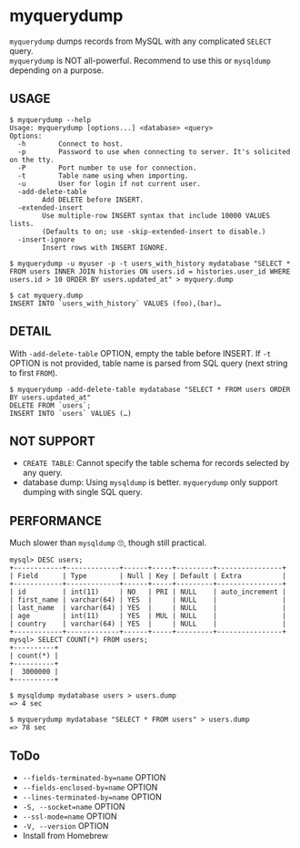 # myquerydump
`myquerydump` dumps records from MySQL with any complicated `SELECT` query.  
`myquerydump` is NOT all-powerful. Recommend to use this or `mysqldump` depending on a purpose.

## USAGE
```
$ myquerydump --help
Usage: myquerydump [options...] <database> <query>
Options:
  -h		Connect to host.
  -p		Password to use when connecting to server. It's solicited on the tty.
  -P		Port number to use for connection.
  -t		Table name using when importing.
  -u		User for login if not current user.
  -add-delete-table
		Add DELETE before INSERT.
  -extended-insert
		Use multiple-row INSERT syntax that include 10000 VALUES lists.
		(Defaults to on; use -skip-extended-insert to disable.)
  -insert-ignore
		Insert rows with INSERT IGNORE.

$ myquerydump -u myuser -p -t users_with_history mydatabase "SELECT * FROM users INNER JOIN histories ON users.id = histories.user_id WHERE users.id > 10 ORDER BY users.updated_at" > myquery.dump

$ cat myquery.dump
INSERT INTO `users_with_history` VALUES (foo),(bar)…
```

## DETAIL
With `-add-delete-table` OPTION, empty the table before INSERT.
If `-t` OPTION is not provided, table name is parsed from SQL query (next string to first `FROM`).
```
$ myquerydump -add-delete-table mydatabase "SELECT * FROM users ORDER BY users.updated_at"
DELETE FROM `users`;
INSERT INTO `users` VALUES (…)
```
## NOT SUPPORT
* `CREATE TABLE`: Cannot specify the table schema for records selected by any query.
* database dump: Using `mysqldump` is better. `myquerydump` only support dumping with single SQL query.

## PERFORMANCE
Much slower than `mysqldump` 🙄, though still practical.

```
mysql> DESC users;
+------------+-------------+------+-----+---------+----------------+
| Field      | Type        | Null | Key | Default | Extra          |
+------------+-------------+------+-----+---------+----------------+
| id         | int(11)     | NO   | PRI | NULL    | auto_increment |
| first_name | varchar(64) | YES  |     | NULL    |                |
| last_name  | varchar(64) | YES  |     | NULL    |                |
| age        | int(11)     | YES  | MUL | NULL    |                |
| country    | varchar(64) | YES  |     | NULL    |                |
+------------+-------------+------+-----+---------+----------------+
mysql> SELECT COUNT(*) FROM users;
+----------+
| count(*) |
+----------+
|  3000000 |
+----------+

$ mysqldump mydatabase users > users.dump
=> 4 sec

$ myquerydump mydatabase "SELECT * FROM users" > users.dump
=> 78 sec
```

## ToDo
* `--fields-terminated-by=name` OPTION
* `--fields-enclosed-by=name` OPTION
* `--lines-terminated-by=name` OPTION
* `-S, --socket=name` OPTION
* `--ssl-mode=name` OPTION
* `-V, --version` OPTION
* Install from Homebrew
